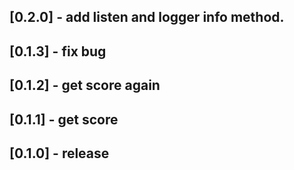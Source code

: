 ## [0.2.0] - add listen and logger info method.

## [0.1.3] - fix bug

## [0.1.2] - get score again

## [0.1.1] - get score

## [0.1.0] - release

